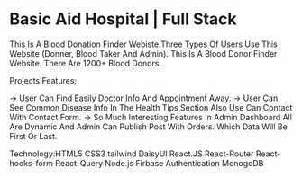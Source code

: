 # Basic Aid Hospital | Full Stack

This Is A Blood Donation Finder Webiste.Three Types Of Users Use This Website (Donner, Blood Taker And Admin). This Is A Blood Donor Finder Website. There Are 1200+ Blood Donors.

Projects Features:

→ User Can Find Easily Doctor Info And Appointment Away.
→ User Can See Common Disease Info In The Health Tips Section Also Use Can Contact With Contact Form.
→ So Much Interesting Features In Admin Dashboard All Are Dynamic And Admin Can Publish Post With Orders. Which Data Will Be First Or Last.

Technology:HTML5 CSS3 tailwind DaisyUI React.JS React-Router React-hooks-form React-Query Node.js Firbase Authentication MonogoDB
